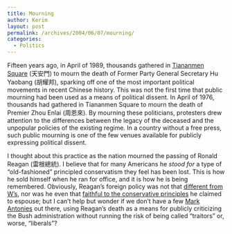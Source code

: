 ```yaml
---
title: Mourning
author: Kerim
layout: post
permalink: /archives/2004/06/07/mourning/
categories:
  - Politics
---
```

Fifteen years ago, in April of 1989, thousands gathered in <a href="http://www.pbs.org/wgbh/pages/frontline/gate/" onclick="_gaq.push(['_trackEvent', 'outbound-article', 'http://www.pbs.org/wgbh/pages/frontline/gate/', 'Tiananmen Square']);" >Tiananmen Square</a> (天安門) to mourn the death of Former Party General Secretary Hu Yaobang (胡耀邦), sparking off one of the most important political movements in recent Chinese history. This was not the first time that public mourning had been used as a means of political dissent. In April of 1976, thousands had gathered in Tiananmen Square to mourn the death of Premier Zhou Enlai (周恩來). By mourning these politicians, protesters drew attention to the differences between the legacy of the deceased and the unpopular policies of the existing regime. In a country without a free press, such public mourning is one of the few venues available for publicly expressing political dissent.

I thought about this practice as the nation mourned the passing of Ronald Reagan (雷根總統). I believe that for many Americans he *stood for* a type of &#8220;old-fashioned&#8221; principled conservatism they feel has been lost. This is how he sold himself when he ran for office, and it is how he is being remembered. Obviously, Reagan&#8217;s foreign policy was not that <a href="http://billmon.org/archives/001511.html" onclick="_gaq.push(['_trackEvent', 'outbound-article', 'http://billmon.org/archives/001511.html', 'different from W&#8217;s']);" >different from W&#8217;s</a>, nor was he even that <a href="http://www.washingtonmonthly.com/features/2003/0301.green.html" onclick="_gaq.push(['_trackEvent', 'outbound-article', 'http://www.washingtonmonthly.com/features/2003/0301.green.html', 'faithful to the conservative principles']);" >faithful to the conservative principles</a> he claimed to espouse; but I can&#8217;t help but wonder if we don&#8217;t have a few <a href="http://www.startribune.com/stories/1389/647660.html" onclick="_gaq.push(['_trackEvent', 'outbound-article', 'http://www.startribune.com/stories/1389/647660.html', 'Mark Antonies']);" >Mark Antonies</a> out there, using Reagan&#8217;s death as a means for publicly criticizing the Bush administration without running the risk of being called &#8220;traitors&#8221; or, worse, &#8220;liberals&#8221;?

